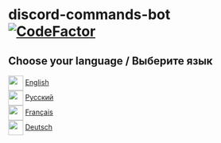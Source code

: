 # discord-commands-bot [![CodeFactor](https://www.codefactor.io/repository/github/r-liner/discord-commands-bot/badge)](https://www.codefactor.io/repository/github/r-liner/discord-commands-bot)

## Choose your language / Выберите язык

<img class="us" src="https://flagpedia.net/data/flags/w580/us.webp" width=30 align="center"> [English](https://github.com/r-liner/discord-commands-bot/blob/0.7.4/readme%60s/EN.MD)
<br>
<img src="https://flagpedia.net/data/flags/w580/ru.webp" width=30 align="center"> [Русский](https://github.com/r-liner/discord-commands-bot/blob/0.7.4/readme%60s/RU.MD)
<br>
<img src="https://flagpedia.net/data/flags/w580/fr.webp" width=30 align="center"> [Français](https://github.com/r-liner/discord-commands-bot/blob/0.7.4/readme%60s/FR.MD)
<br>
<img src="https://flagpedia.net/data/flags/w580/fr.webp" width=30 align="center"> [Deutsch](https://github.com/r-liner/discord-commands-bot/blob/0.7.4/readme%60s/DE.MD)
